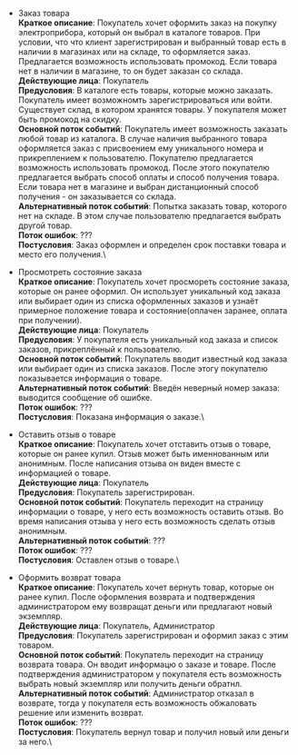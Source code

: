* Заказ товара\
    **Краткое описание**:
    Покупатель хочет оформить заказ на покупку электроприбора, который он выбрал в каталоге товаров. При условии, что что клиент зарегистрирован и выбранный товар есть в наличии в магазинах или на складе, то оформляется заказ. Предлагается возможность использовать промокод. Если товара нет в наличии в магазине, то он будет заказан со склада.\
    **Действующие лица**: Покупатель\
    **Предусловия**:
    В каталоге есть товары, которые можно заказать. Покупатель имеет возможномть зарегистрироваться или войти. Существует склад, в котором хранятся товары. У покупателя может быть промокод на скидку.\
    **Основной поток событий**:
    Покупатель имеет возможность заказать любой товар из каталога. В случае наличия выбранного товара оформляется заказ с присвоением ему уникального номера и прикреплением к пользователю. Покупателю предлагается возможность использовать промокод. После этого покупателю предлагается выбрать способ оплаты и способ получения товара. Если товара нет в магазине и выбран дистанционный способ получения - он заказывается со склада.\
    **Альтернативный поток событий**:
    Попытка заказать товар, которого нет на складе. В этом случае пользователю предлагается выбрать другой товар.\
    **Поток ошибок**: ???\
    **Постусловия**:
    Заказ оформлен и определен срок поставки товара и место его получения.\

* Просмотреть состояние заказа\
    **Краткое описание**:
    Покупатель хочет просмореть состояние заказа, которые он ранее оформил. Он использует уникальный код заказа или выбирает один из списка оформленных заказов и узнаёт примерное положение товара и состояние(оплачен заранее, оплата при получении).\
    **Действующие лица**: Покупатель\
    **Предусловия**:
    У покупателя есть уникальный код заказа и список заказов, прикреплённый к пользователю.\
    **Основной поток событий**:
    Покупатель вводит известный код заказа или выбирает один из списка заказов. После этогу покупателю показывается информация о товаре.\
    **Альтернативный поток событий**:
    Введён неверный номер заказа: выводится сообщение об ошибке.\
    **Поток ошибок**: ???\
    **Постусловия**:
    Показана информация о заказе.\

* Оставить отзыв о товаре\
    **Краткое описание**:
    Покупатель хочет отставить отзыв о товаре, которые он ранее купил. Отзыв может быть именнованным или анонимным. После написания отзыва он виден вместе с информацией о товаре.\
    **Действующие лица**:
    Покупатель\
    **Предусловия**:
    Покупатель зарегистрирован.\
    **Основной поток событий**:
    Покупатель переходит на страницу информации о товаре, у него есть возможность оставить отзыв. Во время написания отзыва у него есть возможность сделать отзыв анонимным.\
    **Альтернативный поток событий**: ???\
    **Поток ошибок**: ???\
    **Постусловия**:
    Оставлен отзыв о товаре.\

* Оформить возврат товара\
    **Краткое описание**:
    Покупатель хочет вернуть товар, которые он ранее купил. После оформления возврата и подтверждения администратором ему возвращат деньги или предлагают новый экземпляр.\
    **Действующие лица**:
    Покупатель, Администратор\
    **Предусловия**:
    Покупатель зарегистрирован и оформил заказ с этим товаром.\
    **Основной поток событий**:
    Покупатель переходит на страницу возврата товара. Он вводит информацю о заказе и товаре. После подтверждения администратором у покупателя есть возможность выбрать новый экземпляр или получить деньги обратнл.\
    **Альтернативный поток событий**: Администратор отказал в возврате, тогда у покупателя есть возможность обжаловать решение или изменить возврат.\
    **Поток ошибок**: ???\
    **Постусловия**:
    Покупатель вернул товар и получил новый или деньги за него.\
